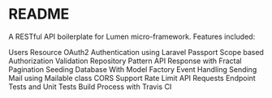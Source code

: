 # README #

A RESTful API boilerplate for Lumen micro-framework. Features included:

Users Resource
OAuth2 Authentication using Laravel Passport
Scope based Authorization
Validation
Repository Pattern
API Response with Fractal
Pagination
Seeding Database With Model Factory
Event Handling
Sending Mail using Mailable class
CORS Support
Rate Limit API Requests
Endpoint Tests and Unit Tests
Build Process with Travis CI

